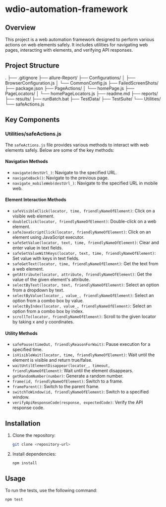 # wdio-automation-framework

## Overview

This project is a web automation framework designed to perform various actions on web elements safely. It includes utilities for navigating web pages, interacting with elements, and verifying API responses.

## Project Structure

.
├── .gitignore
├── allure-Report/
├── Configurations/
│   ├── BrowserConfiguration.js
│   └── CommonConfig.js
├── FailedScreenShots/
├── package.json
├── PageActions/
│   └── homePage.js
├── PageLocators/
│   └── homePageLocators.js
├── readme.md
├── reports/
├── results/
├── runBatch.bat
├── TestData/
├── TestSuite/
└── Utilities/
    └── safeActions.js

## Key Components

### Utilities/safeActions.js

The `safeActions.js` file provides various methods to interact with web elements safely. Below are some of the key methods:

#### Navigation Methods
- `navigate(destUrl_)`: Navigate to the specified URL.
- `navigateBack()`: Navigate to the previous page.
- `navigate_mobileWeb(destUrl_)`: Navigate to the specified URL in mobile web.

#### Element Interaction Methods
- `safeVisibleClick(locator, time, friendlyNameOfElement)`: Click on a visible web element.
- `doubleClick(locator, friendlyNameOfElement)`: Double-click on a web element.
- `safeJavaScriptClick(locator, friendlyNameOfElement)`: Click on an element using JavaScript executor.
- `safeSetValue(locator, text, time, friendlyNameOfElement)`: Clear and enter value in text fields.
- `safeSetValueWithKeys(locator, text, time, friendlyNameOfElement)`: Set value with keys in text fields.
- `safeGetText(locator, time, friendlyNameOfElement)`: Get the text from a web element.
- `getAttribute(locator, attribute, friendlyNameOfElement)`: Get the value of the given element's attribute.
- `selectByText(locator, text, friendlyNameOfElement)`: Select an option from a dropdown by text.
- `selectByValue(locator_, value_, friendlyNameOfElement)`: Select an option from a combo box by value.
- `selectByIndex(locator, value_, friendlyNameOfElement)`: Select an option from a combo box by index.
- `scrollTo(locator, friendlyNameOfElement)`: Scroll to the given locator by taking x and y coordinates.

#### Utility Methods
- `safePause(timeOut, friendlyReasonForWait)`: Pause execution for a specified time.
- `isVisibleWait(locator, time, friendlyNameOfElement)`: Wait until the element is visible and return true/false.
- `waitUntilElementDisappear(locator_, timeout, friendlyNameOfElement)`: Wait until the element disappears.
- `getRandomNumber(number)`: Generate a random number.
- `frame(id, friendlyNameOfElement)`: Switch to a frame.
- `frameParent()`: Switch to the parent frame.
- `switchToWindow(id, friendlyNameOfElement)`: Switch to a specified window.
- `verifyApiResponseCode(response, expectedCode)`: Verify the API response code.

## Installation

1. Clone the repository:
    ```sh
    git clone <repository-url>
    ```

2. Install dependencies:
    ```sh
    npm install
    ```

## Usage

To run the tests, use the following command:
```sh
npm test
